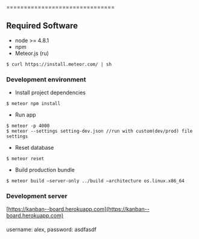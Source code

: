 
===============================

## Required Software

 - node >= 4.8.1
 - npm 
 - Meteor.js (ru)
```text
$ curl https://install.meteor.com/ | sh
```
    
### Development environment

- Install project dependencies
```text
$ meteor npm install
```
- Run app
```text
$ meteor -p 4000
$ meteor --settings setting-dev.json //run with custom(dev/prod) file settings 
```
- Reset database
```text
$ meteor reset
```
- Build production bundle
```text
$ meteor build —server-only ../build —architecture os.linux.x86_64
```

### Development server

[https://kanban--board.herokuapp.com](https://kanban--board.herokuapp.com)

####
  username: alex,
  password: asdfasdf


